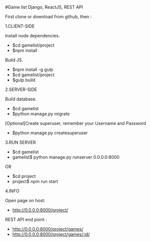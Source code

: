 #Game list
Django, ReactJS, REST API

First clone or download from github, then :

1.CLIENT-SIDE

Install node dependencies.
- $cd gamelist/project
- $npm install

Build JS.
- $npm install -g gulp
- $cd gamelist/project
- $gulp build


2.SERVER-SIDE

Build database.
- $cd gamelist
- $python manage.py migrate

[Optional]Create superuser, remember your Username and Password
- $python manage.py createsuperuser


3.RUN SERVER
- $cd gamelist
- gamelist$ python manage.py runserver 0.0.0.0:8000

OR

- $cd project
- project$  npm run start

4.INFO

Open page on host:
- http://0.0.0.0:8000/project/

REST API end point :
- http://0.0.0.0:8000/project/games/
- http://0.0.0.0:8000/project/games/:id/
